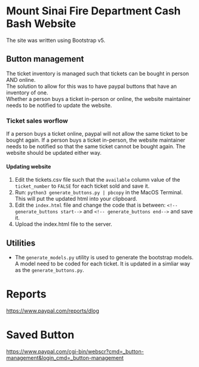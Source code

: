 # Mount Sinai Fire Department Cash Bash Website

The site was written using Bootstrap v5.

## Button management
The ticket inventory is managed such that tickets can be bought in person AND online.  
The solution to allow for this was to have paypal buttons that have an inventory of one.  
Whether a person buys a ticket in-person or online, the website maintainer needs to be notified to update the website.  

### Ticket sales worflow
If a person buys a ticket online, paypal will not allow the same ticket to be bought again. If a person buys a ticket in-person, the website maintainer needs to be notified so that the same ticket cannot be bought again. The website should be updated either way.

#### Updating website
1. Edit the tickets.csv file such that the `available` column value of the `ticket_number` to `FALSE` for each ticket sold and save it. 
2. Run: `python3 generate_buttons.py | pbcopy` in the MacOS Terminal. This will put the updated html into your clipboard.
3. Edit the `index.html` file and change the code that is between: `<!-- generate_buttons start-->` and `<!-- generate_buttons end-->` and save it.
4. Upload the index.html file to the server.

## Utilities
* The `generate_models.py` utility is used to generate the bootstrap models. A model need to be coded for each ticket. It is updated in a simliar way as the `generate_buttons.py`.



# Reports 

https://www.paypal.com/reports/dlog


# Saved Button
https://www.paypal.com/cgi-bin/webscr?cmd=_button-management&login_cmd=_button-management


